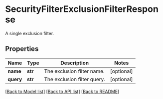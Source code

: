 # SecurityFilterExclusionFilterResponse

A single exclusion filter.

## Properties

| Name      | Type    | Description                 | Notes      |
| --------- | ------- | --------------------------- | ---------- |
| **name**  | **str** | The exclusion filter name.  | [optional] |
| **query** | **str** | The exclusion filter query. | [optional] |

[[Back to Model list]](README.md#documentation-for-models) [[Back to API list]](README.md#documentation-for-api-endpoints) [[Back to README]](README.md)

